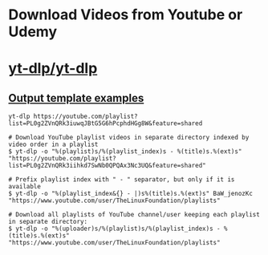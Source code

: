 # Download Videos from Youtube or Udemy

# [yt-dlp/yt-dlp](https://github.com/yt-dlp/yt-dlp?tab=readme-ov-file#usage-and-options)

## [Output template examples](https://github.com/yt-dlp/yt-dlp?tab=readme-ov-file#output-template-examples)

```
yt-dlp https://youtube.com/playlist?list=PL0g2ZVnQRk3iuwqJBtG5G6hPcphdHGg8W&feature=shared

# Download YouTube playlist videos in separate directory indexed by video order in a playlist
$ yt-dlp -o "%(playlist)s/%(playlist_index)s - %(title)s.%(ext)s" "https://youtube.com/playlist?list=PL0g2ZVnQRk3iihkd7SwNb0QPQAx3Nc3UQ&feature=shared"

# Prefix playlist index with " - " separator, but only if it is available
$ yt-dlp -o "%(playlist_index&{} - |)s%(title)s.%(ext)s" BaW_jenozKc "https://www.youtube.com/user/TheLinuxFoundation/playlists"

# Download all playlists of YouTube channel/user keeping each playlist in separate directory:
$ yt-dlp -o "%(uploader)s/%(playlist)s/%(playlist_index)s - %(title)s.%(ext)s" "https://www.youtube.com/user/TheLinuxFoundation/playlists"


```

